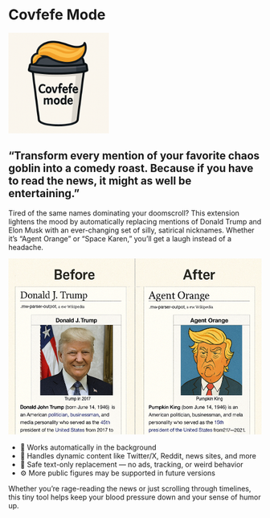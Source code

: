 # Covfefe Mode

<img src="covfefe-mode-icon.png" width="200">

## “Transform every mention of your favorite chaos goblin into a comedy roast. Because if you have to read the news, it might as well be entertaining.”

Tired of the same names dominating your doomscroll? This extension lightens the mood by automatically replacing mentions of Donald Trump and Elon Musk with an ever-changing set of silly, satirical nicknames. Whether it’s “Agent Orange” or “Space Karen,” you’ll get a laugh instead of a headache.

<img src="covfefe-mode-example.png" height="350">

- 🧠 Works automatically in the background
- 🔁 Handles dynamic content like Twitter/X, Reddit, news sites, and more
- 🎯 Safe text-only replacement — no ads, tracking, or weird behavior
- ⚙️ More public figures may be supported in future versions

Whether you’re rage-reading the news or just scrolling through timelines, this tiny tool helps keep your blood pressure down and your sense of humor up.
